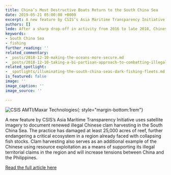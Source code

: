 ```yaml
---
title: China’s Most Destructive Boats Return to the South China Sea
date: 2019-05-21 05:00:00 +0000
excerpt: A new feature by CSIS’s Asia Maritime Transparency Initiative uses satellite imagery to document renewed illegal Chinese clam harvesting in the South China Sea.
authors: []
lede: After a sharp drop-off in activity from 2016 to late 2018, Chinese clam harvesting fleets have returned to the South China Sea in force over the last six months.
keywords:
- South China Sea
- fishing
further_reading: ''
related_commentary:
- _posts/2018-12-10-making-the-oceans-more-secure.md
- _posts/2018-12-10-taking-a-bi-partisan-approach-to-combatting-illegal-fishing.md
related_spotlight:
- _spotlights/illuminating-the-south-china-seas-dark-fishing-fleets.md
is_featured: false
image: ''
image_caption: ''
image_source: ''

---
```

![CSIS AMTI/Maxar Technologies](https://res.cloudinary.com/csisideaslab/image/upload/v1558455114/ocean/Clam_harvesting_Featured_Image.jpg "Sediment plumes created by the activity of clam harvesting boats at Bombay Reef, April 11, 2019."){: style="margin-bottom:1rem"}

A new feature by CSIS’s Asia Maritime Transparency Initiative uses satellite imagery to document renewed illegal Chinese clam harvesting in the South China Sea. The practice has damaged at least 25,000 acres of reef, further endangering a critical ecosystem in a region already faced with collapsing fish stocks.  Clam harvesting also serves as an additional example of the Chinese using resource exploitation as a means of supporting its illegal territorial claims in the region and will increase tensions between China and the Philippines.

<a class="btn btn--dkblue" href="https://amti.csis.org/chinas-most-destructive-boats-return-to-the-south-china-sea/" target="_blank" rel="noopener">Read the full article here</a>
